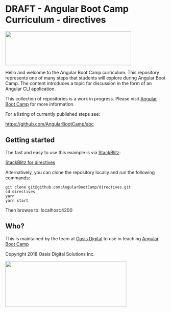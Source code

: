 # DRAFT - Angular Boot Camp Curriculum - directives

<img src="https://angularbootcamp.com/images/angular-boot-camp-logo.svg" width="394" height="106" />

Hello and welcome to the Angular Boot Camp curriculum. This repository
represents one of many steps that students will explore during Angular
Boot Camp. The content introduces a topic for discussion in the form
of an Angular CLI application.

This collection of repositories is a work in progress. Please visit
[Angular Boot Camp](https://angularbootcamp.com/)
for more information.

For a listing of currently published steps see:

https://github.com/AngularBootCamp/abc

## Getting started

The fast and easy to use this example is via
[StackBlitz](https://stackblitz.io/):

[StackBlitz for directives](https://stackblitz.io/github/AngularBootCamp/directives)

Alternatively, you can clone the repository locally and run the
following commands:

```
git clone git@github.com:AngularBootCamp/directives.git
cd directives
yarn
yarn start
```

Then browse to: localhost:4200

## Who?

This is maintained by the team at
[Oasis Digital](https://oasisdigital.com/)
to use in teaching
[Angular Boot Camp](https://angularbootcamp.com/)

Copyright 2018 Oasis Digital Solutions Inc.

<img src="https://oasisdigital.com/images/od-logo.svg" width="379" height="143" />
